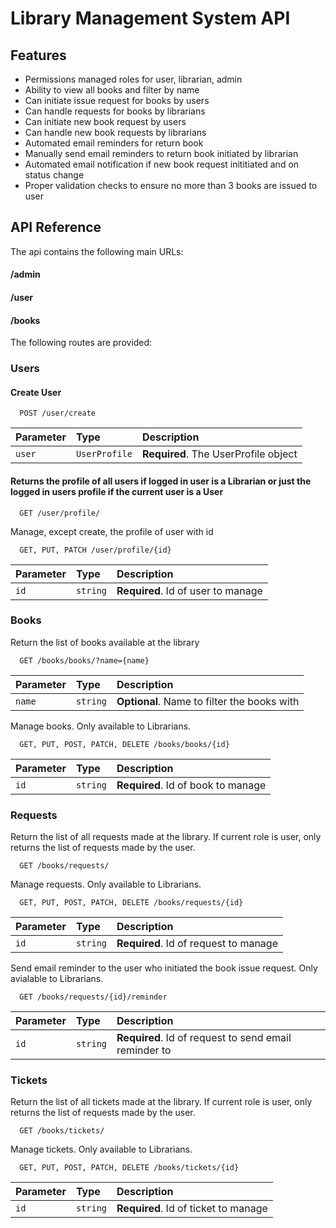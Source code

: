 
# Library Management System API






## Features

- Permissions managed roles for user, librarian, admin
- Ability to view all books and filter by name
- Can initiate issue request for books by users
- Can handle requests for books by librarians
- Can initiate new book request by users
- Can handle new book requests by librarians
- Automated email reminders for return book
- Manually send email reminders to return book initiated by librarian
- Automated email notification if new book request inititiated and on status change
- Proper validation checks to ensure no more than 3 books are issued to user


## API Reference

The api contains the following main URLs:

#### /admin
#### /user
#### /books

The following routes are provided:

### Users

#### Create User

```http
  POST /user/create
```

| Parameter | Type     | Description                |
| :-------- | :------- | :------------------------- |
| `user` | `UserProfile` | **Required**. The UserProfile object |

#### Returns the profile of all users if logged in user is a Librarian or just the logged in users profile if the current user is a User

```http
  GET /user/profile/
```



Manage, except create, the profile of user with id
```http
  GET, PUT, PATCH /user/profile/{id}
```

| Parameter | Type     | Description                       |
| :-------- | :------- | :-------------------------------- |
| `id`      | `string` | **Required**. Id of user to manage |


### Books

Return the list of books available at the library
```http
  GET /books/books/?name={name}
```

| Parameter | Type     | Description                       |
| :-------- | :------- | :-------------------------------- |
| `name`      | `string` | **Optional**. Name to filter the books with |

Manage books. Only available to Librarians.
```http
  GET, PUT, POST, PATCH, DELETE /books/books/{id}
```

| Parameter | Type     | Description                       |
| :-------- | :------- | :-------------------------------- |
| `id`      | `string` | **Required**. Id of book to manage |

### Requests

Return the list of all requests made at the library. If current role is user, only returns the list of requests made by the user.
```http
  GET /books/requests/
```

Manage requests. Only available to Librarians.
```http
  GET, PUT, POST, PATCH, DELETE /books/requests/{id}
```

| Parameter | Type     | Description                       |
| :-------- | :------- | :-------------------------------- |
| `id`      | `string` | **Required**. Id of request to manage |

Send email reminder to the user who initiated the book issue request. Only avialable to Librarians.
```http
  GET /books/requests/{id}/reminder
```

| Parameter | Type     | Description                       |
| :-------- | :------- | :-------------------------------- |
| `id`      | `string` | **Required**. Id of request to send email reminder to |

### Tickets

Return the list of all tickets made at the library. If current role is user, only returns the list of requests made by the user.
```http
  GET /books/tickets/
```

Manage tickets. Only available to Librarians.
```http
  GET, PUT, POST, PATCH, DELETE /books/tickets/{id}
```

| Parameter | Type     | Description                       |
| :-------- | :------- | :-------------------------------- |
| `id`      | `string` | **Required**. Id of ticket to manage |